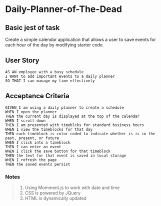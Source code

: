 # Daily-Planner-of-The-Dead

## Basic jest of task
Create a simple calendar application that allows a user to save events for each hour of the day by modifying starter code.

## User Story

```
AS AN employee with a busy schedule
I WANT to add important events to a daily planner
SO THAT I can manage my time effectively
```


## Acceptance Criteria

```
GIVEN I am using a daily planner to create a schedule
WHEN I open the planner
THEN the current day is displayed at the top of the calendar
WHEN I scroll down
THEN I am presented with timeblcks for standard business hours
WHEN I view the timeblocks for that day
THEN each timeblock is color coded to indicate whether is is in the past, present, or future
WHEN I click into a timeblock
THEN I can enter an event
WHEN I click the save button for that timeblock
THEN the text for that event is saved in local storage
WHEN I refresh the page
THEN the saved events persist
```

### Notes

>1. Using Momment.js to work with date and time
>2. CSS is powered by JQuery
>3. HTML is dynamically updated
